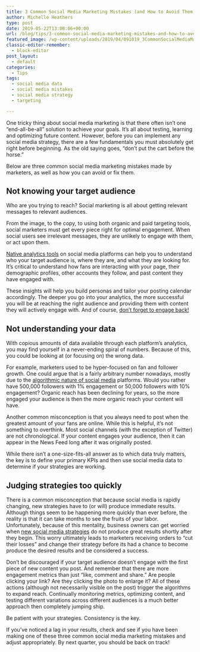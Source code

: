 ```yaml
---
title: 3 Common Social Media Marketing Mistakes (and How to Avoid Them)
author: Michelle Heathers
type: post
date: 2019-05-22T13:00:06+00:00
url: /blog/tips/3-common-social-media-marketing-mistakes-and-how-to-avoid-them
featured_image: /wp-content/uploads/2019/04/091019_3CommonSocialMediaMarketingMistakes_BG.jpg
classic-editor-remember:
  - block-editor
post_layout:
  - default
categories:
  - Tips
tags:
  - social media data
  - social media mistakes
  - social media strategy
  - targeting

---
```

One tricky thing about social media marketing is that there often isn’t one “end-all-be-all” solution to achieve your goals. It’s all about testing, learning and optimizing future content. However, before you can implement any social media strategy, there are a few fundamentals you must absolutely get right before beginning. As the old saying goes, “don’t put the cart before the horse.”

Below are three common social media marketing mistakes made by marketers, as well as how you can avoid or fix them. &nbsp;

## **Not knowing your target audience**

Who are you trying to reach? Social marketing is all about getting relevant messages to relevant audiences. 

From the image, to the copy, to using both organic and paid targeting tools, social marketers must get every piece right for optimal engagement. When social users see irrelevant messages, they are unlikely to engage with them, or act upon them. 

[Native analytics tools][1] on social media platforms can help you to understand who your target audience is, where they are, and what they are looking for. It’s critical to understand how fans are interacting with your page, their demographic profiles, other accounts they follow, and past content they have engaged with. 

These insights will help you build personas and tailor your posting calendar accordingly. The deeper you go into your analytics, the more successful you will be at reaching the right audience and providing them with content they will actively engage with. And of course, [don’t forget to engage back!][2]

## **Not understanding your data**

With copious amounts of data available through each platform’s analytics, you may find yourself in a never-ending spiral of numbers. Because of this, you could be looking at (or focusing on) the wrong data. 

For example, marketers used to be hyper-focused on fan and follower growth. One could argue that is a fairly arbitrary number nowadays, mostly due to the [algorithmic nature of social media][3] platforms. Would you rather have 500,000 followers with 1% engagement or 50,000 followers with 10% engagement? Organic reach has been declining for years, so the more engaged your audience is then the more organic reach your content will have. 

Another common misconception is that you always need to post when the greatest amount of your fans are online. While this is helpful, it’s not something to overthink. Most social channels (with the exception of Twitter) are not chronological. If your content engages your audience, then it can appear in the News Feed long after it was originally posted. 

While there isn’t a one-size-fits-all answer as to which data truly matters, the key is to define your primary KPIs and then use social media data to determine if your strategies are working.

## **Judging strategies too quickly**

There is a common misconception that because social media is rapidly changing, new strategies have to (or will) produce immediate results. Although things seem to be happening more quickly than ever before, the reality is that it can take months to see the fruits of your labor. Unfortunately, because of this mentality, business owners can get worried when [new social media strategies][4] do not produce great results shortly after they begin. This worry ultimately leads to marketers receiving orders to “cut their losses” and change their strategy before its had a chance to become produce the desired results and be considered a success.

Don’t be discouraged if your target audience doesn’t engage with the first piece of new content you post. And remember that there are more engagement metrics than just “like, comment and share.” Are people clicking your link? Are they clicking the photo to enlarge it? All of these actions (although not necessarily visible on the post) trigger the algorithms to expand reach. Continually monitoring metrics, optimizing content, and testing different variations across different audiences is a much better approach then completely jumping ship. 

Be patient with your strategies. Consistency is the key.

If you’ve noticed a lag in your results, check and see if you have been making one of these three common social media marketing mistakes and adjust appropriately. By next quarter, you should be back on track!

 [1]: http://localhost/brandglue/old-website/blog/tips/social-media-analytics-looking-at-the-big-picture
 [2]: http://localhost/brandglue/old-website/blog/tips/4-of-the-biggest-social-media-monitoring-mistakes
 [3]: http://localhost/brandglue/old-website/blog/tips/6-tips-on-how-to-work-with-social-platform-algorithms-to-maximize-post-performance
 [4]: http://localhost/brandglue/old-website/blog/tips/5-content-strategies-from-big-brands-to-increase-engagement-on-social-media